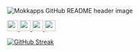 <img src="https://github.com/Mokkapps/mokkapps/blob/master/header.png" alt="Mokkapps GitHub README header image">
<div>
    <p>
        <a href="https://www.x.com/mokkapps">
            <img src="https://img.shields.io/badge/twitter-%231DA1F2.svg?&style=for-the-badge&logo=twitter&logoColor=white" height=25>
        </a> 
        <a href="https://www.linkedin.com/in/mokkapps">
            <img src="https://img.shields.io/badge/linkedin-%230077B5.svg?&style=for-the-badge&logo=linkedin&logoColor=white" height=25>
        </a> 
        <a href="https://instagram.com/fatkhulkariiim/">
            <img src="https://img.shields.io/badge/instagram-%23E4405F.svg?&style=for-the-badge&logo=instagram&logoColor=white" height=25>
        </a> 
        <a href="https://www.youtube.com/@mokkapps">
            <img src="https://img.shields.io/badge/youtube-%2312100E.svg?&style=for-the-badge&logo=youtube&logoColor=white" height=25>
        </a>
    </p>
</div>

[![GitHub Streak](https://github-readme-streak-stats.herokuapp.com?user=luminovaa&theme=tokyonight&hide_border=true&locale=id)](https://git.io/streak-stats)
